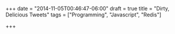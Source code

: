 +++
date = "2014-11-05T00:46:47-06:00"
draft = true
title = "Dirty, Delicious Tweets"
tags = ["Programming", "Javascript", "Redis"]

+++

